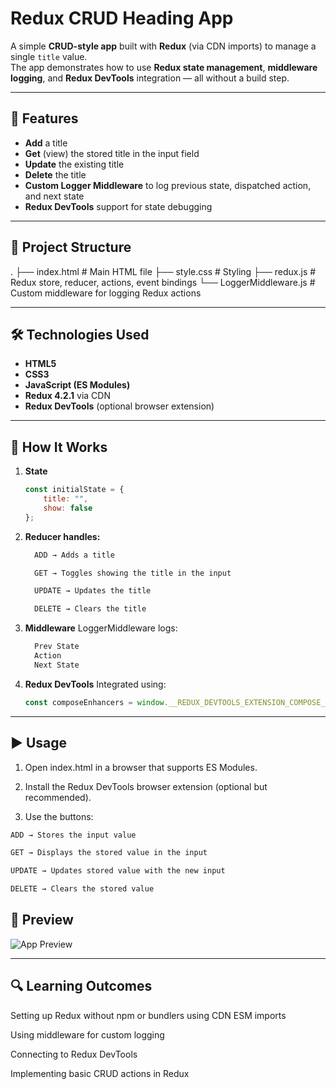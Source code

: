 # Redux CRUD Heading App

A simple **CRUD-style app** built with **Redux** (via CDN imports) to manage a single `title` value.  
The app demonstrates how to use **Redux state management**, **middleware logging**, and **Redux DevTools** integration — all without a build step.

---

## 🚀 Features
- **Add** a title
- **Get** (view) the stored title in the input field
- **Update** the existing title
- **Delete** the title
- **Custom Logger Middleware** to log previous state, dispatched action, and next state
- **Redux DevTools** support for state debugging

---

## 📂 Project Structure
.
├── index.html # Main HTML file
├── style.css # Styling
├── redux.js # Redux store, reducer, actions, event bindings
└── LoggerMiddleware.js # Custom middleware for logging Redux actions


---

## 🛠️ Technologies Used
- **HTML5**
- **CSS3**
- **JavaScript (ES Modules)**
- **Redux 4.2.1** via CDN
- **Redux DevTools** (optional browser extension)

---

## 📖 How It Works
1. **State**  
   ```js
   const initialState = {
       title: "",
       show: false
   };
   ```

2. **Reducer handles:**
    ```cmd
      ADD → Adds a title
    
      GET → Toggles showing the title in the input
    
      UPDATE → Updates the title
    
      DELETE → Clears the title
    ```

3. **Middleware**
    LoggerMiddleware logs:
    
    ```cmd
      Prev State
      Action
      Next State
    ```


4. **Redux DevTools**
    Integrated using:
   ```js
   const composeEnhancers = window.__REDUX_DEVTOOLS_EXTENSION_COMPOSE__ || compose;
   ```
---

## ▶️ Usage
1. Open index.html in a browser that supports ES Modules.

2. Install the Redux DevTools browser extension (optional but recommended).

3. Use the buttons:
```cmd
ADD → Stores the input value

GET → Displays the stored value in the input

UPDATE → Updates stored value with the new input

DELETE → Clears the stored value
```
## 📸 Preview

![App Preview](CRUD-redux-Logger.gif)

---

## 🔍 Learning Outcomes
Setting up Redux without npm or bundlers using CDN ESM imports

Using middleware for custom logging

Connecting to Redux DevTools

Implementing basic CRUD actions in Redux


